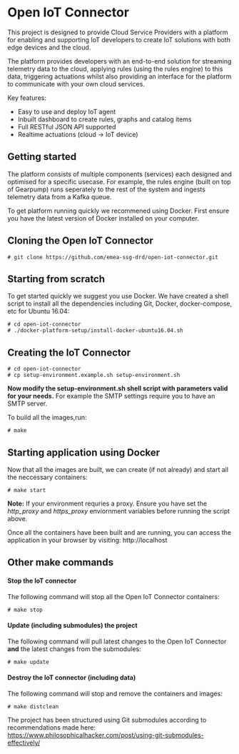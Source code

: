 # Open IoT Connector

This project is designed to provide Cloud Service Providers with a platform for enabling and supporting IoT developers to create IoT solutions with both edge devices and the cloud.

The platform provides developers with an end-to-end solution for streaming telemetry data to the cloud, applying rules (using the rules engine) to this data, triggering actuations whilst also providing an interface for the platform to communicate with your own cloud services.

Key features:

 * Easy to use and deploy IoT agent
 * Inbuilt dashboard to create rules, graphs and catalog items
 * Full RESTful JSON API supported
 * Realtime actuations (cloud -> IoT device)

## Getting started

The platform consists of multiple components (services) each designed and optimised for a specific usecase. For example, the rules engine (built on top of Gearpump) runs seperately to the rest of the system and ingests telemetry data from a Kafka queue.

To get platform running quickly we recommened using Docker. First ensure you have the latest version of Docker installed on your computer.

## Cloning the Open IoT Connector

```shell
# git clone https://github.com/emea-ssg-drd/open-iot-connector.git
```

## Starting from scratch
To get started quickly we suggest you use Docker.
We have created a shell script to install all the dependencies including Git, Docker, docker-compose, etc for Ubuntu 16.04:
```shell
# cd open-iot-connector
# ./docker-platform-setup/install-docker-ubuntu16.04.sh
```

## Creating the IoT Connector

```shell
# cd open-iot-connector
# cp setup-environment.example.sh setup-environment.sh
```
**Now modify the setup-environment.sh shell script with parameters valid for your needs.** For example the SMTP settings require you to have an SMTP server.

To build all the images,run:
```shell
# make
```

## Starting application using Docker

Now that all the images are built, we can create (if not already) and start all the neccessary containers:
```shell
# make start
```

**Note:** If your environment requries a proxy. Ensure you have set the *http_proxy* and *https_proxy* enviornment variables before running the script above.

Once all the containers have been built and are running, you can access the application in your browser by visiting: http://localhost

## Other make commands

#### Stop the IoT connector
The following command will stop all the Open IoT Connector containers:
```shell
# make stop
```

#### Update (including submodules) the project
The following command will pull latest changes to the Open IoT Connector **and** the latest changes from the submodules:
```shell
# make update
```

#### Destroy the IoT connector (including data)
The following command will stop and remove the containers and images:
```shell
# make distclean
```

The project has been structured using Git submodules according to recommendations made here: https://www.philosophicalhacker.com/post/using-git-submodules-effectively/
